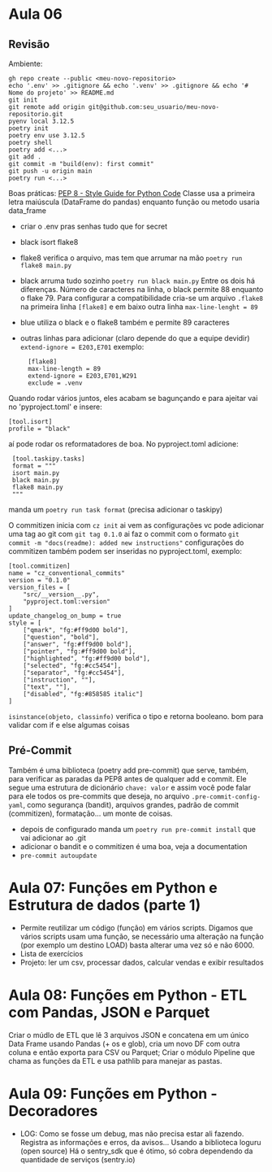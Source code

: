 # Aula 06
## Revisão
Ambiente:

    gh repo create --public <meu-novo-repositorio>
    echo '.env' >> .gitignore && echo '.venv' >> .gitignore && echo '# Nome do projeto' >> README.md
    git init
    git remote add origin git@github.com:seu_usuario/meu-novo-repositorio.git
    pyenv local 3.12.5
    poetry init
    poetry env use 3.12.5
    poetry shell
    poetry add <...>
    git add .
    git commit -m "build(env): first commit"
    git push -u origin main
    poetry run <...>
Boas práticas: [PEP 8 - Style Guide for Python Code](https://peps.python.org/pep-0008/)
Classe usa a primeira letra maiúscula (DataFrame do pandas) enquanto função ou metodo usaria data_frame
* criar o .env pras senhas tudo que for secret
- black isort flake8
* flake8 verifica o arquivo, mas tem que arrumar na mão `poetry run flake8 main.py`
* black arruma tudo sozinho `poetry run black main.py`
Entre os dois há diferenças. Número de caracteres na linha, o black permite 88 enquanto o flake 79. Para configurar a compatibilidade cria-se um arquivo `.flake8` na primeira linha `[flake8]` e em baixo outra linha `max-line-lenght = 89`
* blue utiliza o black e o flake8 também e permite 89 caracteres
* outras linhas para adicionar (claro depende do que a equipe devidir) `extend-ignore = E203,E701`
exemplo:

        [flake8]
        max-line-length = 89
        extend-ignore = E203,E701,W291
        exclude = .venv

Quando rodar vários juntos, eles acabam se bagunçando e para ajeitar vai no 'pyproject.toml' e insere:

    [tool.isort]
    profile = "black"

aí pode rodar os reformatadores de boa. No pyproject.toml adicione:

     [tool.taskipy.tasks]
     format = """
     isort main.py
     black main.py
     flake8 main.py
     """

manda um `poetry run task format` (precisa adicionar o taskipy)

O commitizen inicia com `cz init` ai vem as configurações vc pode adicionar uma tag ao git com `git tag 0.1.0` ai faz o commit com o formato `git commit -m "docs(readme): added new instructions"`
configurações do commitizen também podem ser inseridas no pyproject.toml, exemplo:

    [tool.commitizen]
    name = "cz_conventional_commits"
    version = "0.1.0"
    version_files = [
        "src/__version__.py",
        "pyproject.toml:version"
    ]
    update_changelog_on_bump = true
    style = [
        ["qmark", "fg:#ff9d00 bold"],
        ["question", "bold"],
        ["answer", "fg:#ff9d00 bold"],
        ["pointer", "fg:#ff9d00 bold"],
        ["highlighted", "fg:#ff9d00 bold"],
        ["selected", "fg:#cc5454"],
        ["separator", "fg:#cc5454"],
        ["instruction", ""],
        ["text", ""],
        ["disabled", "fg:#858585 italic"]
    ]

`isinstance(objeto, classinfo)` verifica o tipo e retorna booleano. bom para validar com if e else algumas coisas
## Pré-Commit
Também é uma biblioteca (poetry add pre-commit) que serve, também, para verificar as paradas da PEP8 antes de qualquer add e commit.
Ele segue uma estrutura de dicionário `chave: valor` e assim você pode falar para ele todos os pre-commits que deseja, no arquivo `.pre-commit-config-yaml`, como segurança (bandit), arquivos grandes, padrão de commit (commitizen), formatação... um monte de coisas.
* depois de configurado manda um `poetry run pre-commit install` que vai adicionar ao .git
* adicionar o bandit e o commitizen é uma boa, veja a documentation
* `pre-commit autoupdate`

# Aula 07: Funções em Python e Estrutura de dados (parte 1)
* Permite reutilizar um código (função) em vários scripts.
Digamos que vários scripts usam uma função, se necessário uma alteração na função (por exemplo um destino LOAD) basta alterar uma vez só e não 6000.
* Lista de exercícios
* Projeto: ler um csv, processar dados, calcular vendas e exibir resultados

# Aula 08: Funções em Python - ETL com Pandas, JSON e Parquet
Criar o múdlo de ETL que lê 3 arquivos JSON e concatena em um único Data Frame usando Pandas (+ os e glob), cria um novo DF com outra coluna e então exporta para CSV ou Parquet;
Criar o módulo Pipeline que chama as funções da ETL e usa pathlib para manejar as pastas.

# Aula 09: Funções em Python - Decoradores
- LOG: Como se fosse um debug, mas não precisa estar ali fazendo. Registra as informações e erros, da avisos...
    Usando a biblioteca loguru (open source)
    Há o sentry_sdk que é ótimo, só cobra dependendo da quantidade de serviços (sentry.io)
